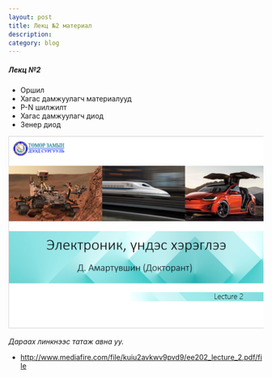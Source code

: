 ```yaml
---
layout: post
title: Лекц №2 материал
description:
category: blog
---
```


##### *Лeкц №2*

<ul>
    <li>Оршил</li>
    <li>Хагас дамжуулагч материалууд</li>
    <li>P-N шилжилт</li>
    <li>Хагас дамжуулагч диод</li>
    <li>Зенер диод</li>
</ul>

![lecture_ee202_2](/images/lab1/lecture_ee202_2.PNG)

 *Дараах линкнээс татаж авна уу.*

* http://www.mediafire.com/file/kuiu2avkwv9pvd9/ee202_lecture_2.pdf/file
